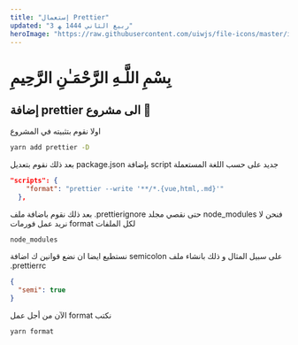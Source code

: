 ```yaml
---
title: "إستعمال Prettier"
updated: "3 ربيع الثاني 1444 ﻬ"
heroImage: "https://raw.githubusercontent.com/uiwjs/file-icons/master/icon/prettier.svg"
---
```


# بِسْمِ اللَّـهِ الرَّحْمَـٰنِ الرَّحِيمِ


## إضافة prettier الى مشروع :mechanical_arm:

اولا نقوم بتثبيته في المشروع 

```sh
yarn add prettier -D
```

بعد ذلك نقوم بتعديل package.json بإضافة script جديد على حسب اللغة المستعملة

```json
"scripts": {
    "format": "prettier --write '**/*.{vue,html,.md}'"
  },
```

بعد ذلك نقوم باضافة ملف .prettierignore  حتى نقصي مجلد node_modules فنحن لا نريد عمل فورمات format لكل الملفات

```
node_modules
```

نستطيع ايضا ان نضع قوانين ك اضافة semicolon على سبيل المثال و ذلك بانشاء ملف .prettierrc


```json
{
  "semi": true
}
```


الآن من أجل عمل format نكتب

```sh
yarn format
```
